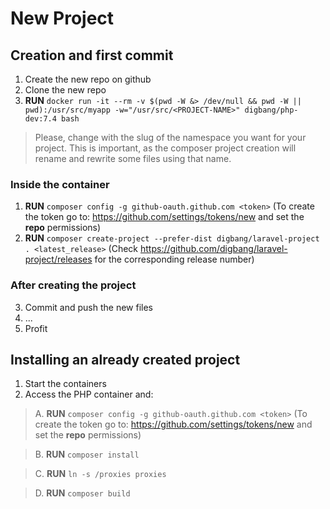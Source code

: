 # New Project

## Creation and first commit
1. Create the new repo on github
2. Clone the new repo
3. **RUN** `docker run -it --rm -v $(pwd -W &> /dev/null && pwd -W || pwd):/usr/src/myapp -w="/usr/src/<PROJECT-NAME>" digbang/php-dev:7.4 bash`

> Please, change <PROJECT-NAME> with the slug of the namespace you want for your project. This is important, as the composer project creation will rename and rewrite some files using that name.

### Inside the container
1. **RUN** `composer config -g github-oauth.github.com <token>`
(To create the token go to: https://github.com/settings/tokens/new and set the **repo** permissions)
2. **RUN** `composer create-project --prefer-dist digbang/laravel-project . <latest_release>` (Check https://github.com/digbang/laravel-project/releases for the corresponding release number)

### After creating the project
3. Commit and push the new files
4. ...
5. Profit

## Installing an already created project
1. Start the containers
2. Access the PHP container and:
> A. **RUN** `composer config -g github-oauth.github.com <token>`
(To create the token go to: https://github.com/settings/tokens/new and set the **repo** permissions)

> B. **RUN** `composer install`

> C. **RUN** `ln -s /proxies proxies`

> D. **RUN** `composer build`
